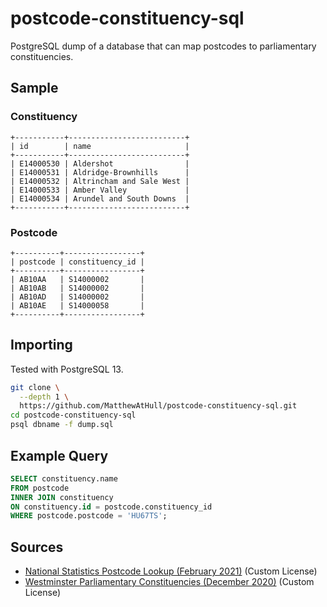 # postcode-constituency-sql

PostgreSQL dump of a database that can map postcodes to parliamentary
constituencies.

## Sample

### Constituency

```
+-----------+--------------------------+
| id        | name                     |
+-----------+--------------------------+
| E14000530 | Aldershot                |
| E14000531 | Aldridge-Brownhills      |
| E14000532 | Altrincham and Sale West |
| E14000533 | Amber Valley             |
| E14000534 | Arundel and South Downs  |
+-----------+--------------------------+
```

### Postcode

```
+----------+-----------------+
| postcode | constituency_id |
+----------+-----------------+
| AB10AA   | S14000002       |
| AB10AB   | S14000002       |
| AB10AD   | S14000002       |
| AB10AE   | S14000058       |
+----------+-----------------+
```

## Importing

Tested with PostgreSQL 13.

```bash
git clone \
  --depth 1 \
  https://github.com/MatthewAtHull/postcode-constituency-sql.git
cd postcode-constituency-sql
psql dbname -f dump.sql
```

## Example Query

```sql
SELECT constituency.name
FROM postcode
INNER JOIN constituency
ON constituency.id = postcode.constituency_id
WHERE postcode.postcode = 'HU67TS';
```

## Sources

* [National Statistics Postcode Lookup (February 2021)](https://geoportal.statistics.gov.uk/datasets/national-statistics-postcode-lookup-february-2021) (Custom License)
* [Westminster Parliamentary Constituencies (December 2020)](https://geoportal.statistics.gov.uk/datasets/westminster-parliamentary-constituencies-december-2020-names-and-codes-in-the-united-kingdom) (Custom License)

